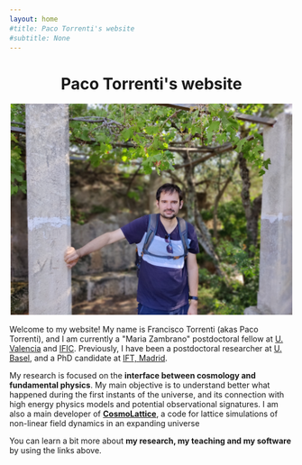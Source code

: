 ```yaml
---
layout: home
#title: Paco Torrenti's website
#subtitle: None
---
```


<h1 style="text-align:center;">Paco Torrenti's website</h1>

<p align="center">
  <img src="./assets/img/myphoto.jpg" width="500"
 />
</p>

Welcome to my website! My name is Francisco Torrenti (akas Paco Torrenti), and I am currently 
a "Maria Zambrano" postdoctoral fellow at <a href="https://www.uv.es/fisteo" target="_blank" rel="noopener noreferrer">U. Valencia</a> and <a href="http://ific.uv.es" target="_blank" rel="noopener noreferrer">IFIC</a>. 
Previously, I have been a postdoctoral researcher at <a href="https://particlesandcosmology.physik.unibas.ch/en/" target="_blank" rel="noopener noreferrer">U. Basel</a>, 
and a PhD candidate at <a href="https://www.ift.uam-csic.es/" target="_blank" rel="noopener noreferrer">IFT, Madrid</a>.

My research is focused on the **interface between cosmology and fundamental physics**.
My main objective is to understand better what happened during the first instants of the universe,
and its connection with high energy physics models and potential observational signatures. 
I am also a main developer of **<a href="https://www.cosmolattice.net" target="_blank" rel="noopener noreferrer">CosmoLattice</a>**, a code for lattice simulations of non-linear field dynamics in an expanding universe

You can learn a bit more about **my research, my teaching and my software** by using the links above.